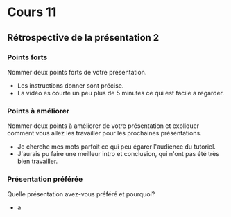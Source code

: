 # Cours 11
## Rétrospective de la présentation 2

### Points forts
Nommer deux points forts de votre présentation.

* Les instructions donner sont précise.
* La vidéo es courte un peu plus de 5 minutes ce qui est facile a regarder.

### Points à améliorer
Nommer deux points à améliorer de votre présentation et expliquer comment vous allez les travailler pour les prochaines présentations.

* Je cherche mes mots parfoit ce qui peu égarer l'audience du tutoriel.
* J'aurais pu faire une meilleur intro et conclusion, qui n'ont pas été très bien travailler.

### Présentation préférée
Quelle présentation avez-vous préféré et pourquoi?

* a
